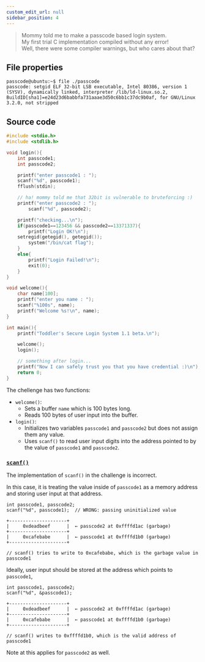 ```yaml
---
custom_edit_url: null
sidebar_position: 4
---
```


> Mommy told me to make a passcode based login system.\
> My first trial C implementation compiled without any error!\
> Well, there were some compiler warnings, but who cares about that?

## File properties

```
passcode@ubuntu:~$ file ./passcode
passcode: setgid ELF 32-bit LSB executable, Intel 80386, version 1 (SYSV), dynamically linked, interpreter /lib/ld-linux.so.2, BuildID[sha1]=e24d23d6babbfa731aaae3d50c6bb1c37dc9b0af, for GNU/Linux 3.2.0, not stripped
```

## Source code

```c title="passcode.c"
#include <stdio.h>
#include <stdlib.h>

void login(){
    int passcode1;
    int passcode2;

    printf("enter passcode1 : ");
    scanf("%d", passcode1);
    fflush(stdin);

    // ha! mommy told me that 32bit is vulnerable to bruteforcing :)
    printf("enter passcode2 : ");
        scanf("%d", passcode2);

    printf("checking...\n");
    if(passcode1==123456 && passcode2==13371337){
        printf("Login OK!\n");
    setregid(getegid(), getegid());
        system("/bin/cat flag");
    }
    else{
        printf("Login Failed!\n");
        exit(0);
    }
}

void welcome(){
    char name[100];
    printf("enter you name : ");
    scanf("%100s", name);
    printf("Welcome %s!\n", name);
}

int main(){
    printf("Toddler's Secure Login System 1.1 beta.\n");

    welcome();
    login();

    // something after login...
    printf("Now I can safely trust you that you have credential :)\n");
    return 0;
}
```

The chellenge has two functions:

- `welcome()`:
    - Sets a buffer `name` which is 100 bytes long.
    - Reads 100 bytes of user input into the buffer.
- `login()`:
    - Initializes two variables `passcode1` and `passcode2` but does not assign them any value.
    - Uses `scanf()` to read user input digits into the address pointed to by the value of `passcode1` and `passcode2`.
 
### [`scanf()`](https://man7.org/linux/man-pages/man3/scanf.3.html)

The implementation of `scanf()` in the challenge is incorrect.

In this case, it is treating the value inside of `passcode1` as a memory address and storing user input at that address.

```title="Incorrect usage"
int passcode1, passcode2;
scanf("%d", passcode1);  // WRONG: passing uninitialized value

+---------------------+
|     0xdeadbeef      |  ← passcode2 at 0xffffd1ac (garbage)
+---------------------+
|     0xcafebabe      |  ← passcode1 at 0xffffd1b0 (garbage)
+---------------------+

// scanf() tries to write to 0xcafebabe, which is the garbage value in passcode1
```

Ideally, user input should be stored at the address which points to `passcode1`, 

```title="Correct usage"
int passcode1, passcode2;
scanf("%d", &passcode1); 

+---------------------+
|     0xdeadbeef      |  ← passcode2 at 0xffffd1ac (garbage)
+---------------------+
|     0xcafebabe      |  ← passcode1 at 0xffffd1b0 (garbage)
+---------------------+

// scanf() writes to 0xffffd1b0, which is the valid address of passcode1
```

Note at this applies for `passcode2` as well.

